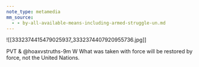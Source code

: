 ```yaml
---
note_type: metamedia
mm_source:
  - - by-all-available-means-including-armed-struggle-un.md
---
```


![[3332374415479025937_3332374407920955736.jpg]]

PVT & @hoaxvstruths-9m
W What was taken with force will be restored
by force, not the United Nations.


